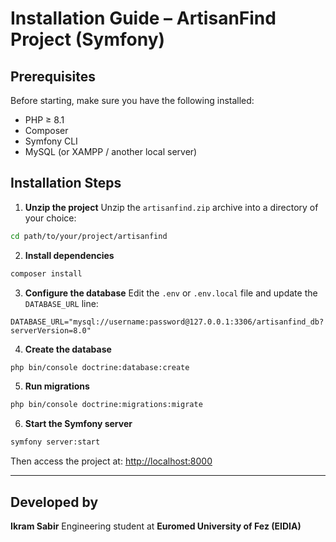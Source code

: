 # Installation Guide – ArtisanFind Project (Symfony)

## Prerequisites

Before starting, make sure you have the following installed:

* PHP ≥ 8.1
* Composer
* Symfony CLI
* MySQL (or XAMPP / another local server)

## Installation Steps

1. **Unzip the project**
   Unzip the `artisanfind.zip` archive into a directory of your choice:

```bash
cd path/to/your/project/artisanfind
```

2. **Install dependencies**

```bash
composer install
```

3. **Configure the database**
   Edit the `.env` or `.env.local` file and update the `DATABASE_URL` line:

```env
DATABASE_URL="mysql://username:password@127.0.0.1:3306/artisanfind_db?serverVersion=8.0"
```

4. **Create the database**

```bash
php bin/console doctrine:database:create
```

5. **Run migrations**

```bash
php bin/console doctrine:migrations:migrate
```

6. **Start the Symfony server**

```bash
symfony server:start
```

Then access the project at: [http://localhost:8000](http://localhost:8000)

---

## Developed by

**Ikram Sabir**
Engineering student at **Euromed University of Fez (EIDIA)**
